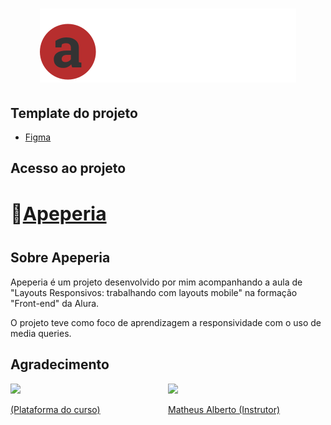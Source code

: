 <h1 align="center">
    <img src="img/logo-apeperia.svg"/>
</h1>

## Template do projeto
- [Figma](https://www.figma.com/file/FidBn9f7BoBCoEs19EzbUD/Apeperia-Mobile-First?node-id=0%3A1)

## Acesso ao projeto
<h4 style="font-size: 30px;">🔗<a href="https://swaveng.github.io/projeto-apeperia/" >Apeperia</a></h4>

## Sobre Apeperia
<p>Apeperia é um projeto desenvolvido por mim acompanhando a aula de "Layouts Responsivos: trabalhando com layouts mobile" na formação "Front-end" da Alura.</p>
<p>O projeto teve como foco de aprendizagem a responsividade com o uso de media queries.</p>

## Agradecimento
<div style="display:grid; grid-template-columns: 1fr 1fr;">
    <div>
        <a href="https://www.alura.com.br/">
            <img src="https://cursos.alura.com.br/assets/images/logos/logo-alura.svg">
            <p>(Plataforma do curso)</p>
        </a>
    </div>
    <div>
        <a href="https://github.com/ikyrie">
            <img src="https://cdn2.gnarususercontent.com.br/1/57911/5ac832a2-5632-4c16-84c1-73dede832aa0.jpg?width=100&height=100&aspect_ratio=1:1">
            <p>Matheus Alberto (Instrutor)</p>
        </a>
    </div>
</div>